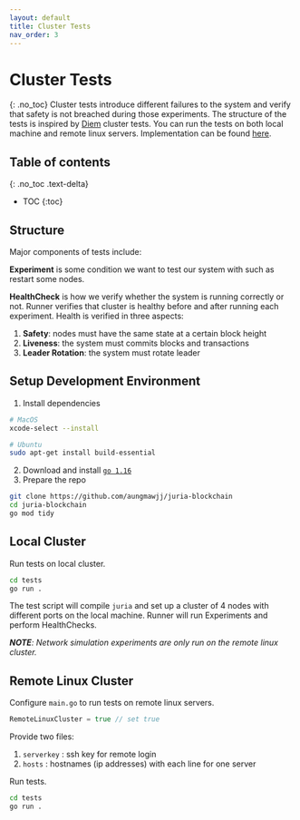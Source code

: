 ```yaml
---
layout: default
title: Cluster Tests
nav_order: 3
---
```


# Cluster Tests
{: .no_toc}
Cluster tests introduce different failures to the system and verify that safety is not breached during those experiments.
The structure of the tests is inspired by [Diem](https://github.com/diem/diem) cluster tests.
You can run the tests on both local machine and remote linux servers.
Implementation can be found [here](https://github.com/aungmawjj/juria-blockchain/tree/master/tests).

## Table of contents
{: .no_toc .text-delta}

* TOC
{:toc}

## Structure
Major components of tests include:

**Experiment** is some condition we want to test our system with such as restart some nodes.

**HealthCheck** is how we verify whether the system is running correctly or not. 
Runner verifies that cluster is healthy before and after running each experiment.
Health is verified in three aspects:
1. **Safety**: nodes must have the same state at a certain block height
2. **Liveness**:  the system must commits blocks and transactions
3. **Leader Rotation**: the system must rotate leader

## Setup Development Environment

1. Install dependencies
```bash
# MacOS
xcode-select --install
```
```bash
# Ubuntu
sudo apt-get install build-essential
```
2. Download and install [`go 1.16`](https://golang.org/doc/install)
3. Prepare the repo
```bash
git clone https://github.com/aungmawjj/juria-blockchain
cd juria-blockchain
go mod tidy
```

## Local Cluster
Run tests on local cluster.
```bash
cd tests
go run .
```

The test script will compile `juria` and set up a cluster of 4 nodes with different ports on the local machine.
Runner will run Experiments and perform HealthChecks.

***NOTE**: Network simulation experiments are only run on the remote linux cluster.*

## Remote Linux Cluster

Configure `main.go` to run tests on remote linux servers.
```go
RemoteLinuxCluster = true // set true
```
Provide two files:
1. `serverkey` : ssh key for remote login
2. `hosts` : hostnames (ip addresses) with each line for one server

Run tests.
```bash
cd tests
go run .
```
